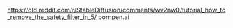https://old.reddit.com/r/StableDiffusion/comments/wv2nw0/tutorial_how_to_remove_the_safety_filter_in_5/
pornpen.ai
